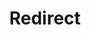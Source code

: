 ﻿---
layout: src/layouts/Redirect.astro
title: Redirect
redirect: /docs/administration/managing-infrastructure/maintenance-mode
pubDate:  2023-01-01
navSearch: false
navSitemap: false
navMenu: false
---
